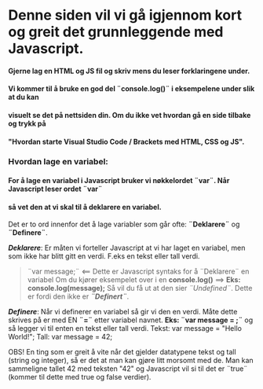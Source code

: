# Denne siden vil vi gå igjennom kort og greit det grunnleggende med Javascript.

#### Gjerne lag en HTML og JS fil og skriv mens du leser forklaringene under.
#### Vi kommer til å bruke en god del ¨console.log()¨ i eksempelene under slik at du kan 
#### visuelt se det på nettsiden din. Om du ikke vet hvordan gå en side tilbake og trykk på
#### **"Hvordan starte Visual Studio Code / Brackets med HTML, CSS og JS".**

### Hvordan lage en variabel:
#### For å lage en variabel i Javascript bruker vi nøkkelordet ¨var¨. Når Javascript leser ordet ¨var¨
#### så vet den at vi skal til å deklarere en variabel. 

Det er to ord innenfor det å lage variabler som går ofte: **¨Deklarere¨** og **¨Definere¨**.

**_Deklarere_**: Er måten vi forteller Javascript at vi har laget en variabel, men som ikke har blitt 
gitt en verdi. F.eks en tekst eller tall verdi.
> ¨var message;¨ <== Dette er Javascript syntaks for å ¨Deklarere¨ en variabel
Om du kjører eksempelet over i en **console.log()** ==> **Eks: console.log(message);**
Så vil du få ut at den sier *¨Undefined¨*. Dette er fordi den ikke er **_¨Definert¨_**.

**_Definere_**: Når vi definerer en variabel så gir vi den en verdi. Måte dette skrives på er med EN **¨=¨** 
etter variabel navnet. **Eks: ¨var message = ;¨** og så legger vi til enten en tekst eller tall verdi.
Tekst: var message = "Hello World!";
Tall: var message = 42;

OBS!
En ting som er greit å vite når det gjelder datatypene tekst og tall (string og integer), så er det 
at man kan gjøre litt morsomt med de. Man kan sammeligne tallet 42 med teksten "42" og 
Javascript vil si til det er ¨true¨ (kommer til dette med true og false verdier).




